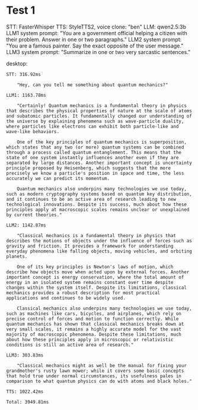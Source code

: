 # Test 1

STT: FasterWhisper
TTS: StyleTTS2, voice clone: "ben"
LLM: qwen2.5:3b
LLM1 system prompt: "You are a government official helping a citizen with their problem. Answer in one or two paragraphs."
LLM2 system prompt: "You are a famous painter. Say the exact opposite of the user message."
LLM3 system prompt: "Summarize in one or two very sarcastic sentences."

desktop:

    STT: 316.92ms

        "Hey, can you tell me something about quantum mechanics?"

    LLM1: 1163.78ms

        "Certainly! Quantum mechanics is a fundamental theory in physics that describes the physical properties of nature at the scale of atoms and subatomic particles. It fundamentally changed our understanding of the universe by explaining phenomena such as wave-particle duality, where particles like electrons can exhibit both particle-like and wave-like behaviors.

        One of the key principles of quantum mechanics is superposition, which states that any two (or more) quantum systems can be combined through a process called quantum entanglement. This means that the state of one system instantly influences another even if they are separated by large distances. Another important concept is uncertainty principle proposed by Heisenberg, which suggests that the more precisely we know a particle's position in space and time, the less accurately we can predict its momentum.

        Quantum mechanics also underpins many technologies we use today, such as modern cryptography systems based on quantum key distribution, and it continues to be an active area of research leading to new technological innovations. Despite its success, much about how these principles apply at macroscopic scales remains unclear or unexplained by current theories."

    LLM2: 1142.87ms

        "Classical mechanics is a fundamental theory in physics that describes the motions of objects under the influence of forces such as gravity and friction. It provides a framework for understanding everyday phenomena like falling objects, moving vehicles, and orbiting planets.

        One of its key principles is Newton's laws of motion, which describe how objects move when acted upon by external forces. Another important concept is energy conservation, where the total amount of energy in an isolated system remains constant over time despite changes within the system itself. Despite its limitations, classical mechanics provides a robust description for most practical applications and continues to be widely used.

        Classical mechanics also underpins many technologies we use today, such as machines like cars, bicycles, and airplanes, which rely on precise control of forces and motion to function correctly. While quantum mechanics has shown that classical mechanics breaks down at very small scales, it remains a highly accurate model for the vast majority of macroscopic phenomena. Despite these limitations, much about how these principles apply in microscopic or relativistic conditions is still an active area of research."

    LLM3: 303.83ms

        "Classical mechanics might as well be the manual for fixing your grandmother's rusty lawn mower; while it covers some basic concepts that hold true under normal circumstances, its usefulness pales in comparison to what quantum physics can do with atoms and black holes."

    TTS: 1022.42ms

    Total: 3949.81ms

